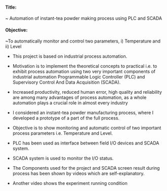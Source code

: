 #### Title: 
~ Automation of instant-tea powder making process using PLC and SCADA

#### Objective:
~To automatically monitor and control two parameters, i) Temperature and ii) Level

* This project is based on industrial process automation.

* Motivation is to implement the theoretical concepts to practical i.e. to exhibit process automation using two very important components     of industrial automation Programmable Logic Controller (PLC) and Supervisory Control And Data Acquisition (SCADA).

* Increased productivity, reduced human error, high quality and reliability are among many advantages of process automation, as a whole 
  automation plays a crucial role in almost every industry

* I considered an instant-tea powder manufacturing process, where I developed a prototype of a part of the full process.

* Objective is to show monitoring and automatic control of two important process parameters i.e. Temperature and Level.

* PLC has been used as interface between field I/O devices and SCADA system.

* SCADA system is used to monitor the I/O status.

* The Components used for the project and SCADA screen result during process has been shown by videos which are self-explanatory.

* Another video shows the experiment running condition
